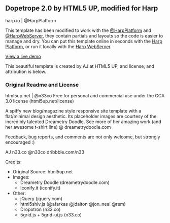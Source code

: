 ## Dopetrope 2.0 by HTML5 UP, modified for Harp
harp.io | @HarpPlatform

This template has been modified to work with the [@HarpPlatform](http://twitter.com/HarpPlatform) and [@HarpWebServer](http://twitter.com/HarpWebServer), they contain partials and layouts so the code is easier to manage and dry. You can put this template online in seconds with the [Harp Platform](https://www.harp.io), or run it locally with the [Harp WebServer](http://harpjs.com).

[View a live demo](http://dopetrope.harp.io) 

This beautiful template is created by AJ at HTML5 UP, and license, and attribution is below.

### Original Readme and License
html5up.net | @n33co
Free for personal and commercial use under the CCA 3.0 license (html5up.net/license)

A spiffy new blog/magazine style responsive site template with a flat/minimal design aesthetic.
Its placeholder images are courtesy of the incredibly talented Dreametry Doodle. See more of
her amazing work (and her awesome t-shirt line) @ dreametrydoodle.com

Feedback, bug reports, and comments are not only welcome, but strongly encouraged :)

AJ
n33.co @n33co dribbble.com/n33

Credits:
- Original Source: html5up.net
- Images:
	- Dreametry Doodle (dreametrydoodle.com)
	- Iconify.it (iconify.it)
- Other:
	- jQuery (jquery.com)
	- html5shiv.js (@afarkas @jdalton @jon_neal @rem)
	- Dropotron (n33.co)
	- 5grid.js + 5grid-ui.js (n33.co)
